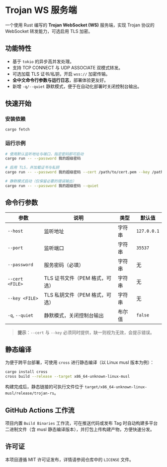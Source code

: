 # Trojan WS 服务端

一个使用 Rust 编写的 **Trojan WebSocket (WS)** 服务端，实现 Trojan 协议的 WebSocket 转发能力，可选启用 TLS 加密。

## 功能特性

- 基于 `tokio` 的异步高并发处理。
- 支持 TCP CONNECT 与 UDP ASSOCIATE 双模式转发。
- 可选加载 TLS 证书/私钥，开启 `wss://` 加密传输。
- **全中文命令行参数与运行日志**，部署体验更友好。
- 新增 `-q/--quiet` 静默模式，便于在自动化部署时关闭控制台输出。

## 快速开始

### 安装依赖

```bash
cargo fetch
```

### 运行示例

```bash
# 使用默认监听地址与端口，指定密码即可启动
cargo run -- --password 我的超级密码

# 启用 TLS，并加载证书与私钥
cargo run -- --password 我的超级密码 --cert /path/to/cert.pem --key /path/to/key.pem

# 静默模式启动（仅保留必要的错误输出）
cargo run -- --password 我的超级密码 --quiet
```

## 命令行参数

| 参数                 | 说明                         | 类型   | 默认值      |
|----------------------|------------------------------|--------|-------------|
| `--host`             | 监听地址                     | 字符串 | `127.0.0.1` |
| `--port`             | 监听端口                     | 字符串 | `35537`     |
| `--password`         | 服务密码（必填）             | 字符串 | 无          |
| `--cert <FILE>`      | TLS 证书文件（PEM 格式，可选）| 字符串 | 无          |
| `--key <FILE>`       | TLS 私钥文件（PEM 格式，可选）| 字符串 | 无          |
| `-q`, `--quiet`      | 静默模式，关闭控制台输出     | 布尔值 | `false`     |

> **提示**：`--cert` 与 `--key` 必须同时提供，缺一则视为无效，会提示错误。

## 静态编译

为便于跨平台部署，可使用 `cross` 进行静态编译（以 Linux musl 版本为例）：

```bash
cargo install cross
cross build --release --target x86_64-unknown-linux-musl
```

构建完成后，静态链接的可执行文件位于 `target/x86_64-unknown-linux-musl/release/trojan-rs`。

## GitHub Actions 工作流

项目内置 `Build Binaries` 工作流，可在推送代码或发布 Tag 时自动构建多平台二进制文件（含 musl 静态编译版本），并打包上传构建产物，方便快速分发。

## 许可证

本项目遵循 MIT 许可证发布，详情请参阅仓库中的 `LICENSE` 文件。
